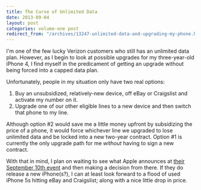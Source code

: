 ```yaml
---
title: The Curse of Unlimited Data
date: 2013-09-04
layout: post
categories: volume-one post
redirect_from: "/archives/13247-unlimited-data-and-upgrading-my-phone.html"
---
```



I'm one of the few lucky Verizon customers who still has an unlimited data plan. However, as I begin to look at possible upgrades for my three-year-old iPhone 4, I find myself in the predicament of getting an upgrade without being forced into a capped data plan.

Unfortunately, people in my situation only have two real options:

1. Buy an unsubsidized, relatively-new device, off eBay or Craigslist and activate my number on it.
2. Upgrade one of our other eligible lines to a new device and then switch that phone to my line.

Although option #2 would save me a little money upfront by subsidizing the price of a phone, it would force whichever line we upgraded to lose unlimited data and be locked into a new two-year contract. Option #1 is currently the only upgrade path for me _without_ having to sign a new contract.

With that in mind, I plan on waiting to see what Apple announces at [their September 10th event](http://www.loopinsight.com/2013/09/03/apple-announces-special-event-for-september-10/) and then making a decision from there. If they do release a new iPhone(s?), I can at least look forward to a flood of used iPhone 5s hitting eBay and Craigslist; along with a nice little drop in price.
